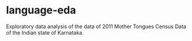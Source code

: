 # language-eda

Exploratory data analysis of the data of 2011 Mother Tongues Census Data of the Indian state of Karnataka.
